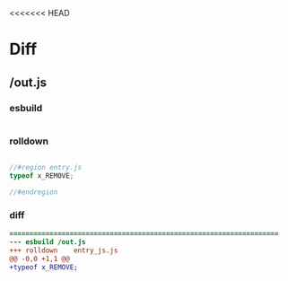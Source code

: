 <<<<<<< HEAD
# Diff
## /out.js
### esbuild
```js

```
### rolldown
```js

//#region entry.js
typeof x_REMOVE;

//#endregion

```
### diff
```diff
===================================================================
--- esbuild	/out.js
+++ rolldown	entry_js.js
@@ -0,0 +1,1 @@
+typeof x_REMOVE;

```